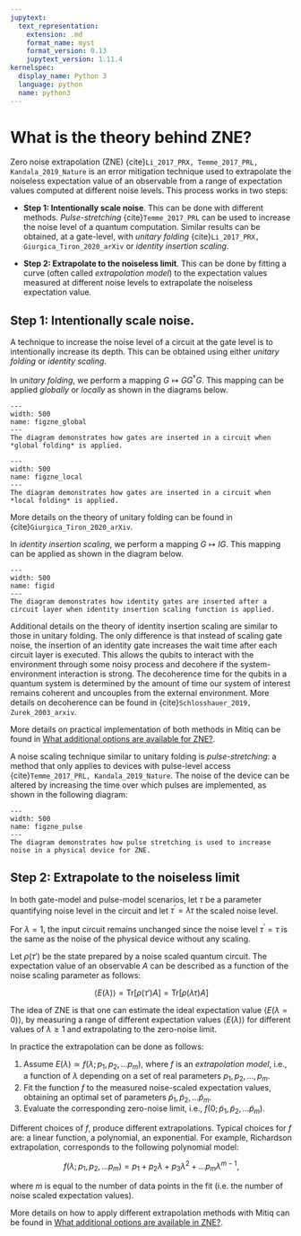 ```yaml
---
jupytext:
  text_representation:
    extension: .md
    format_name: myst
    format_version: 0.13
    jupytext_version: 1.11.4
kernelspec:
  display_name: Python 3
  language: python
  name: python3
---
```



# What is the theory behind ZNE?


Zero noise extrapolation (ZNE) {cite}`Li_2017_PRX, Temme_2017_PRL, Kandala_2019_Nature` is an error
mitigation technique used to extrapolate the noiseless expectation value of an
observable from a range of expectation values computed at different noise levels.
This process works in two steps:

- **Step 1: Intentionally scale noise**. This can be done with different methods.
*Pulse-stretching* {cite}`Temme_2017_PRL` can be used to increase the noise level
of a quantum computation. Similar results can be obtained, at a gate-level, with *unitary folding*
{cite}`Li_2017_PRX, Giurgica_Tiron_2020_arXiv` or *identity insertion scaling*.

- **Step 2: Extrapolate to the noiseless limit**. This can be done by
fitting a curve (often called *extrapolation model*) to the expectation values measured at different noise levels
to extrapolate the noiseless expectation value.

## Step 1: Intentionally scale noise.

A technique to increase the noise level of a circuit at the gate level is to intentionally increase its depth.
This can be obtained using either *unitary folding* or *identity scaling*. 

In *unitary folding*, we perform a mapping $G \mapsto G G^\dagger G$. 
This mapping can be applied *globally* or *locally* as shown in the diagrams below.

```{figure} ../img/zne_global_folding.png
---
width: 500
name: figzne_global
---
The diagram demonstrates how gates are inserted in a circuit when *global folding* is applied.
```

```{figure} ../img/zne_local_folding.png
---
width: 500
name: figzne_local
---
The diagram demonstrates how gates are inserted in a circuit when *local folding* is applied.
```
More details on the theory of unitary folding can be found in {cite}`Giurgica_Tiron_2020_arXiv`.

In *identity insertion scaling*, we perform a mapping $G \mapsto I G$. 
This mapping can be applied as shown in the diagram below.

```{figure} ../img/zne_id_scaling_layers.png
---
width: 500
name: figid
---
The diagram demonstrates how identity gates are inserted after a circuit layer when identity insertion scaling function is applied.
```

Additional details on the theory of identity insertion scaling are similar to those in unitary folding. The only difference 
is that instead of scaling gate noise, the insertion of an identity gate increases the wait time after each circuit layer is executed. This allows the qubits to interact with the environment through some noisy process and decohere if the system-environment interaction is strong. The decoherence time for the qubits in a quantum system is determined by the amount of time our system of interest remains coherent and uncouples from the external environment. More details on decoherence can be found in {cite}`Schlosshauer_2019, Zurek_2003_arxiv`.

More details on practical implementation of both methods in Mitiq can be found in 
[What additional options are available for ZNE?](zne-3-options.md).


A noise scaling technique similar to unitary folding is *pulse-stretching*: a method that only applies to 
devices with pulse-level access {cite}`Temme_2017_PRL, Kandala_2019_Nature`.
The noise of the device can be altered by increasing the time over which pulses
are implemented, as shown in the following diagram:

```{figure} ../img/zne_pulse_stretching.png
---
width: 500
name: figzne_pulse
---
The diagram demonstrates how pulse stretching is used to increase noise in a physical device for ZNE.
```

## Step 2: Extrapolate to the noiseless limit

In both gate-model and pulse-model scenarios, let $\tau$ be a parameter quantifying
noise level in the circuit and let $\tau^\prime = \lambda \tau$ the scaled noise level.

For $\lambda = 1$, the input circuit remains unchanged
since the noise level $\tau^\prime = \tau$ is the same as the noise of the physical device without
any scaling.

Let $\rho(\tau')$ be the state prepared by a noise scaled quantum circuit. The expectation
value of an observable $A$ can be described as a function of the noise scaling parameter as follows:

$$
\langle E(\lambda) \rangle = \text{Tr}[\rho(\tau') A] = \text{Tr}[\rho(\lambda \tau) A]
$$

The idea of ZNE is that one can estimate the ideal expectation value $\langle E(\lambda=0) \rangle$, by measuring a range of different
expectation values $\langle E(\lambda) \rangle$ for different values of $\lambda \ge 1$ and extrapolating
to the zero-noise limit.

In practice the extrapolation can be done as follows:
  1) Assume $E(\lambda)\simeq f(\lambda; p_1, p_2, ... p_m)$, where $f$ is an *extrapolation model*, i.e., a function
  of $\lambda$ depending on a set of real parameters $p_1, p_2, \dots, p_m$.
  2) Fit the function $f$ to the measured noise-scaled expectation values, obtaining an optimal set of 
  parameters $\tilde p_1, \tilde p_2, \dots \tilde p_m$.
  3) Evaluate the corresponding zero-noise limit, i.e., $f(0; \tilde p_1, \tilde p_2, \dots \tilde p_m)$.

Different choices of $f$, produce different extrapolations. Typical choices for $f$ are: a linear function, a polynomial, an exponential.
For example, Richardson extrapolation, corresponds to the following polynomial model:


$$
f(\lambda; p_1, p_2, ... p_m) = p_1 + p_2 \lambda + p_3 \lambda^2 + \dots p_m \lambda^{m-1},
$$

where $m$ is equal to the number of data points in the fit (i.e. the number of noise scaled expectation values).
 
More details on how to apply different extrapolation methods with Mitiq can be found in [What additional options
are available in ZNE?](zne-3-options.md).
